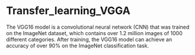 # Transfer_learning_VGGA
The VGG16 model is a convolutional neural network (CNN) that was trained on the ImageNet dataset, which contains over 1.2 million images of 1000 different categories. After training, the VGG16 model can achieve an accuracy of over 90% on the ImageNet classification task.
